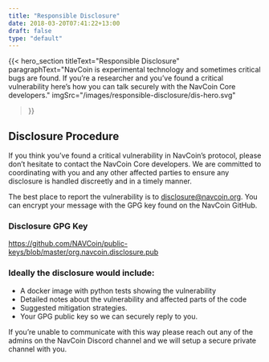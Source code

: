 ```yaml
---
title: "Responsible Disclosure"
date: 2018-03-20T07:41:22+13:00
draft: false
type: "default"
---
```

{{< hero_section
titleText="Responsible Disclosure"
paragraphText="NavCoin is experimental technology and sometimes critical bugs are found. If you’re a researcher and you’ve found a critical vulnerability here’s how you can talk securely with the NavCoin Core developers."
imgSrc="/images/responsible-disclosure/dis-hero.svg"
>}}


<div class="grey">
    <div class="article">
        <h2 class="article-title">
            Disclosure Procedure
        </h2>
        <p>If you think you’ve found a critical vulnerability in NavCoin’s protocol, please don’t hesitate to contact the NavCoin Core developers. We are committed to coordinating with you and any other affected parties to ensure any disclosure is handled discreetly and in a timely manner.</p>
        <p>The best place to report the vulnerability is to <a href="#">disclosure@navcoin.org</a>. You can encrypt your message with the GPG key found on the NavCoin GitHub.</p>
        <h3 class="article-sml-title">Disclosure GPG Key</h3>
        <p>
            <a href="https://github.com/NAVCoin/public-keys/blob/master/org.navcoin.disclosure.pub" target="_blank">
                https://github.com/NAVCoin/public-keys/blob/master/org.navcoin.disclosure.pub
            </a>
        </p>
        <h3>Ideally the disclosure would include:</h3>
        <ul>
            <li>A docker image with python tests showing the vulnerability</li>
            <li>Detailed notes about the vulnerability and affected parts of the code</li>
            <li>Suggested mitigation strategies.</li>
            <li>Your GPG public key so we can securely reply to you.</li>
        </ul>
        <p>If you’re unable to communicate with this way please reach out any of the admins on the NavCoin Discord channel and we will setup a secure private channel with you.</p>
    </div>
</div>

<style>

</style>